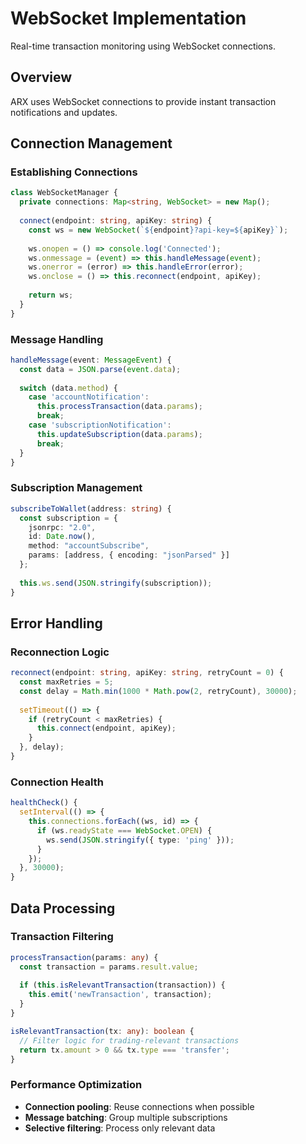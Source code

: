 # WebSocket Implementation

Real-time transaction monitoring using WebSocket connections.

## Overview

ARX uses WebSocket connections to provide instant transaction notifications and updates.

## Connection Management

### Establishing Connections
```typescript
class WebSocketManager {
  private connections: Map<string, WebSocket> = new Map();
  
  connect(endpoint: string, apiKey: string) {
    const ws = new WebSocket(`${endpoint}?api-key=${apiKey}`);
    
    ws.onopen = () => console.log('Connected');
    ws.onmessage = (event) => this.handleMessage(event);
    ws.onerror = (error) => this.handleError(error);
    ws.onclose = () => this.reconnect(endpoint, apiKey);
    
    return ws;
  }
}
```

### Message Handling
```typescript
handleMessage(event: MessageEvent) {
  const data = JSON.parse(event.data);
  
  switch (data.method) {
    case 'accountNotification':
      this.processTransaction(data.params);
      break;
    case 'subscriptionNotification':
      this.updateSubscription(data.params);
      break;
  }
}
```

### Subscription Management
```typescript
subscribeToWallet(address: string) {
  const subscription = {
    jsonrpc: "2.0",
    id: Date.now(),
    method: "accountSubscribe",
    params: [address, { encoding: "jsonParsed" }]
  };
  
  this.ws.send(JSON.stringify(subscription));
}
```

## Error Handling

### Reconnection Logic
```typescript
reconnect(endpoint: string, apiKey: string, retryCount = 0) {
  const maxRetries = 5;
  const delay = Math.min(1000 * Math.pow(2, retryCount), 30000);
  
  setTimeout(() => {
    if (retryCount < maxRetries) {
      this.connect(endpoint, apiKey);
    }
  }, delay);
}
```

### Connection Health
```typescript
healthCheck() {
  setInterval(() => {
    this.connections.forEach((ws, id) => {
      if (ws.readyState === WebSocket.OPEN) {
        ws.send(JSON.stringify({ type: 'ping' }));
      }
    });
  }, 30000);
}
```

## Data Processing

### Transaction Filtering
```typescript
processTransaction(params: any) {
  const transaction = params.result.value;
  
  if (this.isRelevantTransaction(transaction)) {
    this.emit('newTransaction', transaction);
  }
}

isRelevantTransaction(tx: any): boolean {
  // Filter logic for trading-relevant transactions
  return tx.amount > 0 && tx.type === 'transfer';
}
```

### Performance Optimization
- **Connection pooling**: Reuse connections when possible
- **Message batching**: Group multiple subscriptions
- **Selective filtering**: Process only relevant data
